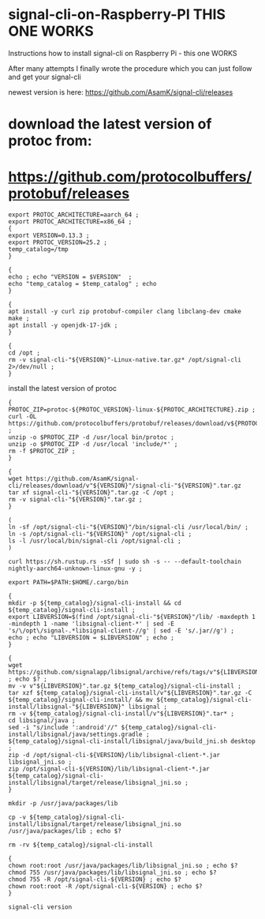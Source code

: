 # signal-cli-on-Raspberry-PI THIS ONE WORKS

Instructions how to install signal-cli on Raspberry Pi - this one WORKS

After many attempts I finally wrote the procedure which you can just follow and get your signal-cli 

 newest version is here: https://github.com/AsamK/signal-cli/releases
 # download the latest version of protoc from:
# https://github.com/protocolbuffers/protobuf/releases
```console
export PROTOC_ARCHITECTURE=aarch_64 ;
export PROTOC_ARCHITECTURE=x86_64 ;
{
export VERSION=0.13.3 ;
export PROTOC_VERSION=25.2 ;
temp_catalog=/tmp
}

```

```console
{
echo ; echo "VERSION = $VERSION"  ;
echo "temp_catalog = $temp_catalog" ; echo 
}

```

```console
{
apt install -y curl zip protobuf-compiler clang libclang-dev cmake make ;
apt install -y openjdk-17-jdk ;
}

```

```console
{
cd /opt ;
rm -v signal-cli-"${VERSION}"-Linux-native.tar.gz* /opt/signal-cli 2>/dev/null ;
}

```

install the latest version of protoc
```console
{
PROTOC_ZIP=protoc-${PROTOC_VERSION}-linux-${PROTOC_ARCHITECTURE}.zip ;
curl -OL https://github.com/protocolbuffers/protobuf/releases/download/v${PROTOC_VERSION}/$PROTOC_ZIP ;
unzip -o $PROTOC_ZIP -d /usr/local bin/protoc ;
unzip -o $PROTOC_ZIP -d /usr/local 'include/*' ;
rm -f $PROTOC_ZIP ;
}

```

```console
{
wget https://github.com/AsamK/signal-cli/releases/download/v"${VERSION}"/signal-cli-"${VERSION}".tar.gz
tar xf signal-cli-"${VERSION}".tar.gz -C /opt ; 
rm -v signal-cli-"${VERSION}".tar.gz ;
}

```
```console
(
ln -sf /opt/signal-cli-"${VERSION}"/bin/signal-cli /usr/local/bin/ ;
ln -s /opt/signal-cli-"${VERSION}" /opt/signal-cli ;
ls -l /usr/local/bin/signal-cli /opt/signal-cli ;
)
```
```console
curl https://sh.rustup.rs -sSf | sudo sh -s -- --default-toolchain nightly-aarch64-unknown-linux-gnu -y ;
```

```console
export PATH=$PATH:$HOME/.cargo/bin
```
```console
{
mkdir -p ${temp_catalog}/signal-cli-install && cd ${temp_catalog}/signal-cli-install ;
export LIBVERSION=$(find /opt/signal-cli-"${VERSION}"/lib/ -maxdepth 1 -mindepth 1 -name 'libsignal-client-*' | sed -E 's/\/opt\/signal-.*libsignal-client-//g' | sed -E 's/.jar//g') ;
echo ; echo "LIBVERSION = $LIBVERSION" ; echo ;
}
```
```console
{
wget https://github.com/signalapp/libsignal/archive/refs/tags/v"${LIBVERSION}".tar.gz ; echo $? ;
mv -v v"${LIBVERSION}".tar.gz ${temp_catalog}/signal-cli-install ;
tar xzf ${temp_catalog}/signal-cli-install/v"${LIBVERSION}".tar.gz -C ${temp_catalog}/signal-cli-install/ && mv ${temp_catalog}/signal-cli-install/libsignal-"${LIBVERSION}" libsignal ;
rm -v ${temp_catalog}/signal-cli-install/v"${LIBVERSION}".tar* ;
cd libsignal/java ;
sed -i "s/include ':android'//" ${temp_catalog}/signal-cli-install/libsignal/java/settings.gradle ;
${temp_catalog}/signal-cli-install/libsignal/java/build_jni.sh desktop ;
zip -d /opt/signal-cli-${VERSION}/lib/libsignal-client-*.jar libsignal_jni.so ;
zip /opt/signal-cli-${VERSION}/lib/libsignal-client-*.jar ${temp_catalog}/signal-cli-install/libsignal/target/release/libsignal_jni.so ;
}
```

```console
mkdir -p /usr/java/packages/lib
```
```console
cp -v ${temp_catalog}/signal-cli-install/libsignal/target/release/libsignal_jni.so /usr/java/packages/lib ; echo $?
```
```console
rm -rv ${temp_catalog}/signal-cli-install
```
```console
{
chown root:root /usr/java/packages/lib/libsignal_jni.so ; echo $?
chmod 755 /usr/java/packages/lib/libsignal_jni.so ; echo $?
chmod 755 -R /opt/signal-cli-${VERSION} ; echo $?
chown root:root -R /opt/signal-cli-${VERSION} ; echo $?
}
```
```
signal-cli version
```
